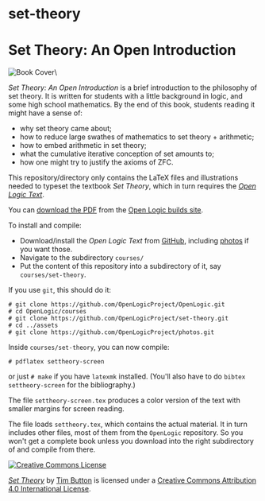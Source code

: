 # set-theory
# Set Theory: An Open Introduction

![Book Cover](http://builds.openlogicproject.org/courses/set-theory/settheory.png)\ 

_Set Theory: An Open Introduction_ is a brief introduction to the
philosophy of set theory. It is written for students with a little
background in logic, and some high school mathematics. By the end of
this book, students reading it might have a sense of:

- why set theory came about;
- how to reduce large swathes of mathematics to set theory + arithmetic;
- how to embed arithmetic in set theory;
- what the cumulative iterative conception of set amounts to;
- how one might try to justify the axioms of ZFC.

This repository/directory only contains the LaTeX files and
illustrations needed to typeset the textbook _Set Theory_, which in
turn requires the _[Open Logic
Text](http://github.com/OpenLogicProject/OpenLogic/)_.

You can [download the
PDF](http://builds.openlogicproject.org/courses/set-theory/settheory-screen.pdf)
from the [Open Logic builds
site](http://builds.openlogicproject.org/).

To install and compile:

- Download/install the _Open Logic Text_ from
  [GitHub](http://github.com/OpenLogicProject/OpenLogic/), including
  [photos](https://github.com/OpenLogicProject/photos) if you want those.
- Navigate to the subdirectory `courses/`
- Put the content of this repository into a subdirectory of it, say
  `courses/set-theory`.

If you use `git`, this should do it:
```
# git clone https://github.com/OpenLogicProject/OpenLogic.git
# cd OpenLogic/courses
# git clone https://github.com/OpenLogicProject/set-theory.git
# cd ../assets
# git clone https://github.com/OpenLogicProject/photos.git
```
Inside `courses/set-theory`, you can now compile:
```
# pdflatex settheory-screen
```
or just `# make` if you have `latexmk` installed. (You'll also have to
do `bibtex settheory-screen` for the bibliography.)

The file `settheory-screen.tex` produces a color version of the text
with smaller margins for screen reading.

The file loads `settheory.tex`, which contains the actual material. It
in turn includes other files, most of them from the `OpenLogic`
repository. So you won't get a complete book unless you download into
the right subdirectory of and compile from there.

[![Creative Commons License](http://mirrors.creativecommons.org/presskit/buttons/88x31/png/by.png)](http://creativecommons.org/licenses/by/4.0/) 

_[Set Theory](https://github.com/OpenLogicProject/set-theory/)_ by
[Tim Button](http://nottub.com/) is licensed under a [Creative Commons
Attribution 4.0 International
License](http://creativecommons.org/licenses/by/4.0/).
